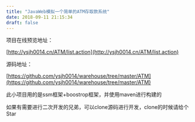 ```yaml
---
title: "JavaWeb模拟一个简单的ATM存取款系统"
date: 2018-09-11 21:15:34
draft: false
---
```

项目在线预览地址：

[http://ysjh0014.cn/ATM/list.action](http://ysjh0014.cn/ATM/list.action)

源码地址：

[https://github.com/ysjh0014/warehouse/tree/master/ATM](https://github.com/ysjh0014/warehouse/tree/master/ATM)

此小项目用的是ssm框架+boostrop框架，并使用maven进行构建的

如果有需要进行二次开发的兄弟，可以clone源码进行开发，clone的时候请给个Star